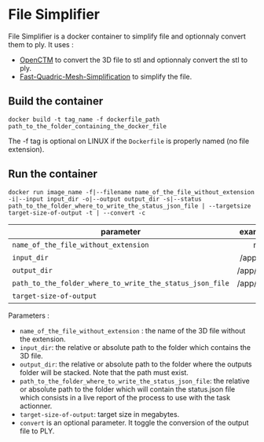 # File Simplifier

File Simplifier is a docker container to simplify file and optionnaly convert them to ply.
It uses :
- [OpenCTM](http://openctm.sourceforge.net/?page=about) to convert the 3D file to stl and optionnaly convert the stl to ply.
- [Fast-Quadric-Mesh-Simplification](https://github.com/MyMiniFactory/Fast-Quadric-Mesh-Simplification) to simplify the file.

## Build the container
```shell
docker build -t tag_name -f dockerfile_path path_to_the_folder_containing_the_docker_file
```
The -f tag is optional on LINUX if the `Dockerfile` is properly named (no file extension).

## Run the container
```shell
docker run image_name -f|--filename name_of_the_file_without_extension -i|--input input_dir -o|--output output_dir -s|--status path_to_the_folder_where_to_write_the_status_json_file | --targetsize target-size-of-output -t | --convert -c
```

|                         parameter                        |                  example values               |
|----------------------------------------------------------|:---------------------------------------------:|
|           `name_of_the_file_without_extension`           |                    my3dfile                   |
|                        `input_dir`                       |                /app/files/input/              |
|                        `output_dir`                      |                /app/files/output/             |
| `path_to_the_folder_where_to_write_the_status_json_file` |               /app/files/output/              | 
| `target-size-of-output`                                  |                        5                      | 

Parameters :
- `name_of_the_file_without_extension` : the name of the 3D file without the extension.
- `input_dir`: the relative or absolute path to the folder which contains the 3D file.
- `output_dir`: the relative or absolute path to the folder where the outputs folder will be stacked. Note that the path must exist. 
- `path_to_the_folder_where_to_write_the_status_json_file`: the relative or absolute path to the folder which will contain the status.json file which consists in a live report of the process to use with the task actionner.
- `target-size-of-output`: target size in megabytes.
- `convert` is an optional parameter. It toggle the conversion of the output file to PLY.
